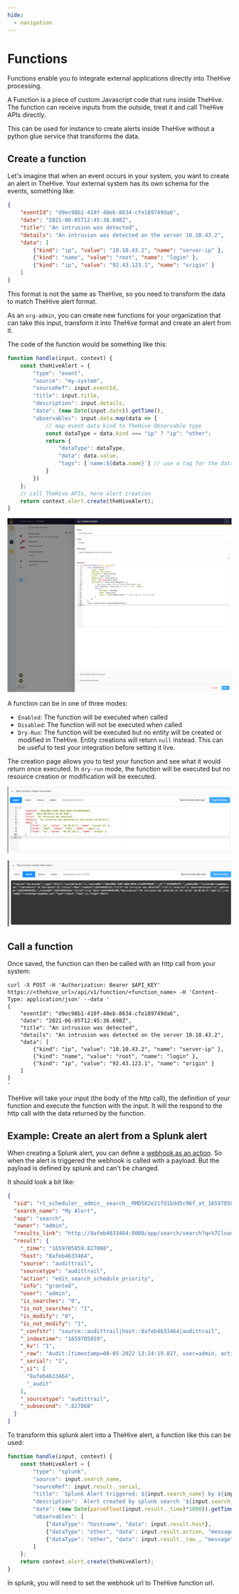 ```yaml
---
hide:
  - navigation
---
```


# Functions

Functions enable you to integrate external applications directly into TheHive processing.

A Function is a piece of custom Javascript code that runs inside TheHive. The function can receive inputs from the outside, treat it and call TheHive APIs directly.

This can be used for instance to create alerts inside TheHive without a python glue service that transforms the data.

## Create a function

Let's imagine that when an event occurs in your system, you want to create an alert in TheHive. Your external system has its own schema for the events, something like:

```json
{
    "eventId": "d9ec98b1-410f-40eb-8634-cfe189749da6",
    "date": "2021-06-05T12:45:36.698Z",
    "title": "An intrusion was detected",
    "details": "An intrusion was detected on the server 10.10.43.2",
    "data": [
        {"kind": "ip", "value": "10.10.43.2", "name": "server-ip" },
        {"kind": "name", "value": "root", "name": "login" },
        {"kind": "ip", "value": "92.43.123.1", "name": "origin" }
    ]
}
```

This format is not the same as TheHive, so you need to transform the data to match TheHive alert format.

As an `org-admin`, you can create new functions for your organization that can take this input, transform it into TheHive format and create an alert from it.

The code of the function would be something like this:
```javascript
function handle(input, context) {
    const theHiveAlert = {
        "type": "event",
        "source": "my-system",
        "sourceRef": input.eventId,
        "title": input.title,
        "description": input.details,
        "date": (new Date(input.date)).getTime(),
        "observables": input.data.map(data => {
            // map event data kind to TheHive Observable type
            const dataType = data.kind === "ip" ? "ip": "other";
            return {
                "dataType": dataType,
                "data": data.value,
                "tags": [`name:${data.name}`] // use a tag for the data name
            }
        })
    };
    // call TheHive APIs, here alert creation
    return context.alert.create(theHiveAlert);
}
```

![Create function](./images/functions/functions_create.png)

A function can be in one of three modes:

- `Enabled`: The function will be executed when called
- `Disabled`: The function will not be executed when called
- `Dry-Run`: The function will be executed but no entity will be created or modified in TheHive. Entity creations will return `null` instead. This can be useful to test your integration before setting it live.

The creation page allows you to test your function and see what it would return once executed.
In `dry-run` mode, the function will be executed but no resource creation or modification will be executed.

![Test function input](./images/functions/functions_test_input.png)

![Test function result](./images/functions/function_test_result.png)

## Call a function

Once saved, the function can then be called with an http call from your system:

```shell
curl -X POST -H 'Authorization: Bearer $API_KEY' https://<thehive_url>/api/v1/function/<function_name> -H 'Content-Type: application/json' --data '
{
    "eventId": "d9ec98b1-410f-40eb-8634-cfe189749da6",
    "date": "2021-06-05T12:45:36.698Z",
    "title": "An intrusion was detected",
    "details": "An intrusion was detected on the server 10.10.43.2",
    "data": [
        {"kind": "ip", "value": "10.10.43.2", "name": "server-ip" },
        {"kind": "name", "value": "root", "name": "login" },
        {"kind": "ip", "value": "92.43.123.1", "name": "origin" }
    ]
}
'
```

TheHive will take your input (the body of the http call), the definition of your function and execute the function with the input.
It will the respond to the http call with the data returned by the function.

## Example: Create an alert from a Splunk alert

When creating a Splunk alert, you can define a [webhook as an action](https://docs.splunk.com/Documentation/Splunk/9.0.0/Alert/Webhooks). So when the alert is triggered the webhook is called with a payload. But the payload is defined by splunk and can't be changed.

It should look a bit like:

```json
{
  "sid": "rt_scheduler__admin__search__RMD582e21fd1bdd5c96f_at_1659705853_1.1",
  "search_name": "My Alert",
  "app": "search",
  "owner": "admin",
  "results_link": "http://8afeb4633464:8000/app/search/search?q=%7Cloadjob%20rt_scheduler__admin__search__RMD582e21fd1bdd5c96f_at_1659705853_1.1%20%7C%20head%201%20%7C%20tail%201&earliest=0&latest=now",
  "result": {
    "_time": "1659705859.827088",
    "host": "8afeb4633464",
    "source": "audittrail",
    "sourcetype": "audittrail",
    "action": "edit_search_schedule_priority",
    "info": "granted",
    "user": "admin",
    "is_searches": "0",
    "is_not_searches": "1",
    "is_modify": "0",
    "is_not_modify": "1",
    "_confstr": "source::audittrail|host::8afeb4633464|audittrail",
    "_indextime": "1659705859",
    "_kv": "1",
    "_raw": "Audit:[timestamp=08-05-2022 13:24:19.827, user=admin, action=edit_search_schedule_priority, info=granted ]",
    "_serial": "1",
    "_si": [
      "8afeb4633464",
      "_audit"
    ],
    "_sourcetype": "audittrail",
    "_subsecond": ".827088"
  }
}
```

To transform this splunk alert into a TheHive alert, a function like this can be used:

```javascript
function handle(input, context) {
    const theHiveAlert = {
        "type": "splunk",
        "source": input.search_name,
        "sourceRef": input.result._serial,
        "title": `Splunk Alert triggered: ${input.search_name} by ${input.result.sourcetype}`,
        "description": `Alert created by splunk search '${input.search_name}:\n${input.result._raw}'`,
        "date": (new Date(parseFloat(input.result._time)*1000)).getTime(),
        "observables": [
            {"dataType": "hostname", "data": input.result.host},
            {"dataType": "other", "data": input.result.action, "message": "action"},
            {"dataType": "other", "data": input.result._raw_, "message": "raw"}
        ]
    };
    return context.alert.create(theHiveAlert);
}
```

In splunk, you will need to set the webhook url to TheHive function url.

